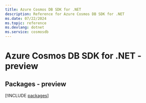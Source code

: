 ```yaml
---
title: Azure Cosmos DB SDK for .NET
description: Reference for Azure Cosmos DB SDK for .NET
ms.date: 07/22/2024
ms.topic: reference
ms.devlang: dotnet
ms.service: cosmosdb
---
```

# Azure Cosmos DB SDK for .NET - preview
## Packages - preview
[!INCLUDE [packages](cosmos-db-index.md)]